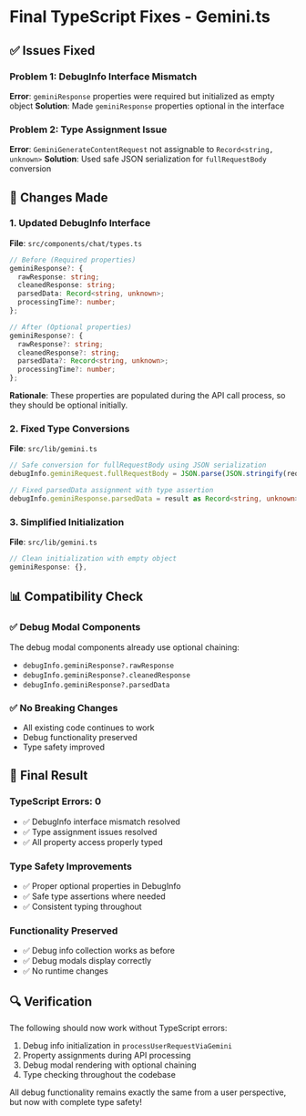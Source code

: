 # Final TypeScript Fixes - Gemini.ts

## ✅ Issues Fixed

### Problem 1: DebugInfo Interface Mismatch
**Error**: `geminiResponse` properties were required but initialized as empty object
**Solution**: Made `geminiResponse` properties optional in the interface

### Problem 2: Type Assignment Issue  
**Error**: `GeminiGenerateContentRequest` not assignable to `Record<string, unknown>`
**Solution**: Used safe JSON serialization for `fullRequestBody` conversion

## 🔧 Changes Made

### 1. Updated DebugInfo Interface
**File**: `src/components/chat/types.ts`

```typescript
// Before (Required properties)
geminiResponse?: {
  rawResponse: string;
  cleanedResponse: string; 
  parsedData: Record<string, unknown>;
  processingTime?: number;
};

// After (Optional properties)
geminiResponse?: {
  rawResponse?: string;
  cleanedResponse?: string;
  parsedData?: Record<string, unknown>;
  processingTime?: number;
};
```

**Rationale**: These properties are populated during the API call process, so they should be optional initially.

### 2. Fixed Type Conversions
**File**: `src/lib/gemini.ts`

```typescript
// Safe conversion for fullRequestBody using JSON serialization
debugInfo.geminiRequest.fullRequestBody = JSON.parse(JSON.stringify(requestBody));

// Fixed parsedData assignment with type assertion
debugInfo.geminiResponse.parsedData = result as Record<string, unknown>;
```

### 3. Simplified Initialization
**File**: `src/lib/gemini.ts`

```typescript
// Clean initialization with empty object
geminiResponse: {},
```

## 📊 Compatibility Check

### ✅ Debug Modal Components
The debug modal components already use optional chaining:
- `debugInfo.geminiResponse?.rawResponse`
- `debugInfo.geminiResponse?.cleanedResponse` 
- `debugInfo.geminiResponse?.parsedData`

### ✅ No Breaking Changes
- All existing code continues to work
- Debug functionality preserved
- Type safety improved

## 🎯 Final Result

### TypeScript Errors: 0
- ✅ DebugInfo interface mismatch resolved
- ✅ Type assignment issues resolved
- ✅ All property access properly typed

### Type Safety Improvements
- ✅ Proper optional properties in DebugInfo
- ✅ Safe type assertions where needed
- ✅ Consistent typing throughout

### Functionality Preserved
- ✅ Debug info collection works as before
- ✅ Debug modals display correctly
- ✅ No runtime changes

## 🔍 Verification

The following should now work without TypeScript errors:
1. Debug info initialization in `processUserRequestViaGemini`
2. Property assignments during API processing
3. Debug modal rendering with optional chaining
4. Type checking throughout the codebase

All debug functionality remains exactly the same from a user perspective, but now with complete type safety!